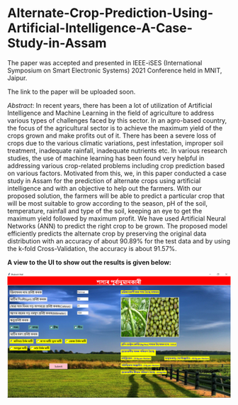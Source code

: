 # Alternate-Crop-Prediction-Using-Artificial-Intelligence-A-Case-Study-in-Assam

The paper was accepted and presented in IEEE-iSES (International Symposium on Smart Electronic Systems) 2021 Conference held in MNIT, Jaipur.

The link to the paper will be uploaded soon.

*Abstract*: In recent years, there has been a lot of utilization of Artificial Intelligence and Machine Learning in the field of agriculture to address various types of challenges faced by this sector. In an agro-based country, the focus of the agricultural sector is to achieve the maximum yield of the crops grown and make profits out of it. There has been a severe loss of crops due to the various climatic variations, pest infestation, improper soil treatment, inadequate rainfall, inadequate nutrients etc. In various research studies, the use of machine learning has been found very helpful in addressing various crop-related problems including crop prediction based on various factors. Motivated from this, we, in this paper conducted a case study in Assam for the prediction of alternate crops using artificial intelligence and with an objective to help out the farmers. With our proposed solution, the farmers will be able to predict a particular crop that will be most suitable to grow according to the season, pH
of the soil, temperature, rainfall and type of the soil, keeping an eye to get the maximum yield followed by maximum profit. We have used Artificial Neural Networks (ANN) to predict the right crop to be grown. The proposed model efficiently predicts the alternate crop by preserving the original data distribution with an accuracy of about 90.89% for the test data and by using the k-fold Cross-Validation, the accuracy is about 91.57%.

**A view to the UI to show out the results is given below:**

![alt text](https://github.com/BhabeshMali/Alternate-Crop-Prediction-Using-Artificial-Intelligence-A-Case-Study-in-Assam/blob/main/New_screenshot1.png)



